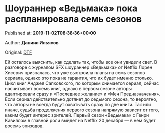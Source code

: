 
# Шоураннер «Ведьмака» пока распланировала семь сезонов

Published at: **2019-11-02T08:38:36+00:00**

Author: **Даниил Ильясов**

Original: [DTF](https://dtf.ru/cinema/79117-shouranner-vedmaka-poka-rasplanirovala-sem-sezonov)

Ей осталось выяснить, как сделать так, чтобы все они увидели свет.
В разговоре с журналом SFX шоураннер «Ведьмака» от Netflix Лорен Хиссрич призналась, что уже выстроила планы на семь сезонов сериала, однако это пока не гарантия, что их будет именно столько.
Цикл книг Анджея Сапковского, по которым снимается сериал, сейчас насчитывает восемь книг, однако в первом сезоне авторы адаптировали сразу и «Последнее желание» и «Меч Предназначения».
Если сериал действительно дотянет до седьмого сезона, то вероятно, что авторы не всегда будут охватывать сразу по две книги.
Так или иначе, судьба продолжения первого сезона напрямую зависит от того, каким будет интерес зрителей.
Первый сезон «Ведьмака» с Генри Кавиллом в главной роли выйдет на Netflix 20 декабря — в нём будет восемь эпизодов.
